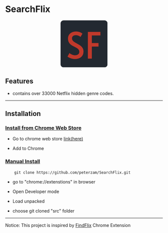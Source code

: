 # SearchFlix

<p align="center">
  <img src="logo.png" width="150" title="hover text" alt="Logo">
</p>

## Features

- contains over 33000 Netflix hidden genre codes.

<hr>

## Installation

### <u>Install from Chrome Web Store</u>

- Go to chrome web store <a href="https://chrome.google.com/webstore/detail/searchflix-netflix-genres/jdgbainblgdephbianomkogjjdnnjbpn">link(here)</a>

- Add to Chrome

### <u>Manual Install</u>

```
    git clone https://github.com/peterzam/SearchFlix.git
```
- go to "chrome://extenstions" in browser

- Open Developer mode

- Load unpacked

- choose git cloned "src" folder

<hr>
Notice: This project is inspired by <a href="https://chrome.google.com/webstore/detail/findflix-netflix-secret-c/njgopmododdceghkcgbmgfffamnjbjno">FindFlix</a> Chrome Extension


